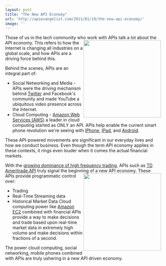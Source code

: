 ```yaml
---
layout: post
title: "The New API Economy"
url: 'http://apievangelist.com/2011/01/19/the-new-api-economy/'
image: ''
---
```


Those of us in the tech community who work with APIs talk a lot about the API economy. <img class="c1" src="http://kinlane-productions.s3.amazonaws.com/financial/stock-market-display.jpg" alt="" width="250" align="right" /> This refers to how the Internet is changing all industries on a global scale, and how APIs are a driving force behind this.

Behind the scenes, APIs are an integral part of:

  * Social Networking and Media - APIs were the driving mechanism behind [Twitter][1] and Facebook's community and made YouTube a ubiquitous video presence across the Internet.
  * Cloud Computing - [Amazon Web Services (AWS)][2] a leader in cloud computing started as ONLY an API.
APIs help enable the current smart phone revolution we're seeing with [IPhone][3], [IPad][4], and [Android][5].

These API-powered movements are significant in our everyday lives and how we conduct business. Even though the term API economy applies in these contexts, it rings even louder when it comes the actual financial markets.

With the [growing dominance of high frequency trading][6], APIs such as [TD Ameritrade API][7] truly signal the beginning of a new API economy. <img class="c2" src="http://kinlane-productions.s3.amazonaws.com/financial/td-ameritrade-logo.jpg" alt="" width="250" align="right" /> These APIs provide programmatic control over:

  * Trading
  * Real-Time Streaming data
  * Historical Market Data
Cloud computing power like [Amazon EC2][8] combined with financial APIs provide a way to make decisions and trade based upon real-time market data in extremely high volume and make decisions within fractions of a second.

The power cloud computing, social networking, mobile phones combined with APIs are truly ushering in a new API driven economy.

   [1]: http://www.kinlane.com/category/twitter/
   [2]: http://www.kinlane.com/category/amazon/amazon-web-services/
   [3]: http://www.kinlane.com/category/mobile/iphone/
   [4]: http://www.kinlane.com/category/mobile/ipad/
   [5]: http://www.kinlane.com/category/mobile/android/
   [6]: http://www.time.com/time/business/article/0,8599,1914724,00.html
   [7]: http://www.tdameritrade.com/tradingtools/partnertools/api_dev.html
   [8]: http://www.kinlane.com/category/amazon/amazon-ec2/
